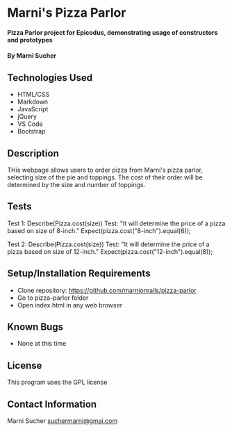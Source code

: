 # Marni's Pizza Parlor

#### Pizza Parlor project for Epicodus, demonstrating usage of constructors and prototypes

#### By **Marni Sucher**

## Technologies Used

* HTML/CSS
* Markdown
* JavaScript
* jQuery
* VS Code
* Bootstrap

## Description

THis webpage allows users to order pizza from Marni's pizza parlor, selecting size of the pie and toppings. The cost of their order will be determined by the size and number of toppings.

## Tests

Test 1: Describe(Pizza.cost(size))
        Test: "It will determine the price of a pizza based on size of 8-inch."
        Expect(pizza.cost("8-inch").equal(6));

Test 2: Describe(Pizza.cost(size))
        Test: "It will determine the price of a pizza based on size of 12-inch."
        Expect(pizza.cost("12-inch").equal(8));



## Setup/Installation Requirements

* Clone repository: https://github.com/marnionrails/pizza-parlor
* Go to pizza-parlor folder
* Open index.html in any web browser

## Known Bugs

* None at this time

## License

This program uses the GPL license

## Contact Information

Marni Sucher <suchermarni@gmai.com>